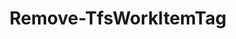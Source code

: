 ﻿---
title: Remove-TfsWorkItemTag
breadcrumbs: [ "WorkItem", "Tagging" ]
parent: "WorkItem.Tagging"
description: "Deletes one or more work item tags. "
remarks: 
parameterSets: 
  "_All_": [ Collection, Force, Project, Tag ] 
  "__AllParameterSets":  
    Tag: 
      type: "object"  
      position: "0"  
      required: true  
    Collection: 
      type: "object"  
    Force: 
      type: "SwitchParameter"  
    Project: 
      type: "object" 
parameters: 
  - name: "Tag" 
    description: "Specifies one or more tags to delete. Wildcards are supported. " 
    required: true 
    globbing: false 
    pipelineInput: "true (ByValue)" 
    position: 0 
    type: "object" 
    aliases: [ Name ] 
  - name: "Name" 
    description: "Specifies one or more tags to delete. Wildcards are supported. This is an alias of the Tag parameter." 
    required: true 
    globbing: false 
    pipelineInput: "true (ByValue)" 
    position: 0 
    type: "object" 
    aliases: [ Name ] 
  - name: "Force" 
    description: "Forces the exclusion of the item. When omitted, the command prompts for confirmation prior to deleting the item. " 
    globbing: false 
    type: "SwitchParameter" 
    defaultValue: "False" 
  - name: "Project" 
    description: "Specifies the name of the Team Project, its ID (a GUID), or a Microsoft.TeamFoundation.Core.WebApi.TeamProject object to connect to. When omitted, it defaults to the connection set by Connect-TfsTeamProject (if any). For more details, see the Get-TfsTeamProject cmdlet. " 
    globbing: false 
    type: "object" 
  - name: "Collection" 
    description: "Specifies the URL to the Team Project Collection or Azure DevOps Organization to connect to, a TfsTeamProjectCollection object (Windows PowerShell only), or a VssConnection object. You can also connect to an Azure DevOps Services organizations by simply providing its name instead of the full URL. For more details, see the Get-TfsTeamProjectCollection cmdlet. When omitted, it defaults to the connection set by Connect-TfsTeamProjectCollection (if any). " 
    globbing: false 
    type: "object"
inputs: 
  - type: "System.Object" 
    description: "Specifies one or more tags to delete. Wildcards are supported. "
outputs: 
notes: 
relatedLinks: 
  - text: "Online Version:" 
    uri: "https://tfscmdlets.dev/docs/cmdlets/WorkItem/Tagging/Remove-TfsWorkItemTag"
aliases: 
examples: 
---
